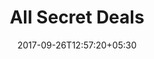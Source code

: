 ---
title: "All Secret Deals"
date: 2017-09-26T12:57:20+05:30
draft: false
layout: secret-deal-all
property: "Chalston Beach Resort"
status: "In Process"
url: /offers/secret-deal-all/chalston-beach-resort/
slug: "chalston-beach-resort/"

mainmenu:
 offers: true
 secretall: true

---